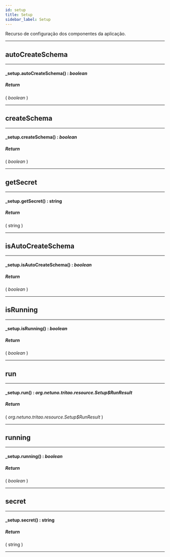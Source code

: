 ```yaml
---
id: setup
title: Setup
sidebar_label: Setup
---
```


Recurso de configuração dos componentes da aplicação.

---

## autoCreateSchema

---

#### _setup.autoCreateSchema() : _boolean_
##### Return

( _boolean_ )


---

## createSchema

---

#### _setup.createSchema() : _boolean_
##### Return

( _boolean_ )


---

## getSecret

---

#### _setup.getSecret() : string
##### Return

( string )


---

## isAutoCreateSchema

---

#### _setup.isAutoCreateSchema() : _boolean_
##### Return

( _boolean_ )


---

## isRunning

---

#### _setup.isRunning() : _boolean_
##### Return

( _boolean_ )


---

## run

---

#### _setup.run() : _org.netuno.tritao.resource.Setup$RunResult_
##### Return

( _org.netuno.tritao.resource.Setup$RunResult_ )


---

## running

---

#### _setup.running() : _boolean_
##### Return

( _boolean_ )


---

## secret

---

#### _setup.secret() : string
##### Return

( string )


---

